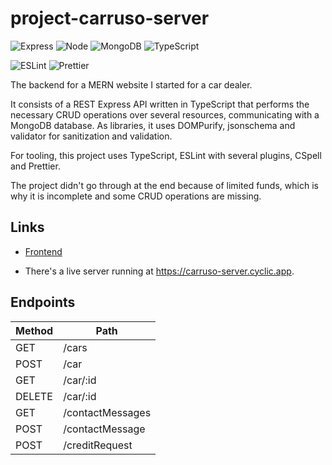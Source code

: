 # project-carruso-server

![Express](https://img.shields.io/badge/Made_with-Express.js-000000?style=for-the-badge&logo=express&labelColor=white&logoColor=000000)
![Node](https://img.shields.io/badge/Made_with-Node.js-339933?style=for-the-badge&logo=node.js&labelColor=white)
![MongoDB](https://img.shields.io/badge/Made_with-MongoDB-47A248?style=for-the-badge&logo=mongodb&labelColor=white)
![TypeScript](https://img.shields.io/badge/Made_with-typescript-3178C6?style=for-the-badge&logo=typescript&labelColor=white)

![ESLint](https://img.shields.io/badge/Lint-ESLint-4B32C3?style=for-the-badge&logo=eslint&labelColor=white&logoColor=4B32C3)
![Prettier](https://img.shields.io/badge/code_style-Prettier-F7B93E?style=for-the-badge&logo=prettier&labelColor=white)

The backend for a MERN website I started for a car dealer.

It consists of a REST Express API written in TypeScript that performs the necessary CRUD operations over several resources, communicating with a MongoDB database. As libraries, it uses DOMPurify, jsonschema and validator for sanitization and validation.

For tooling, this project uses TypeScript, ESLint with several plugins, CSpell and Prettier.

The project didn't go through at the end because of limited funds, which is why it is incomplete and some CRUD operations are missing.

## Links

- [Frontend](https://github.com/Aplietexe/project-carruso-client)

- There's a live server running at <https://carruso-server.cyclic.app>.

## Endpoints

| **Method** | **Path**         |
| ---------- | ---------------- |
| GET        | /cars            |
| POST       | /car             |
| GET        | /car/:id         |
| DELETE     | /car/:id         |
| GET        | /contactMessages |
| POST       | /contactMessage  |
| POST       | /creditRequest   |
